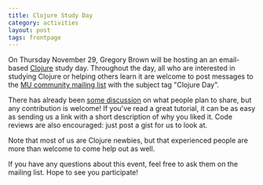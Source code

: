 ```yaml
---
title: Clojure Study Day
category: activities
layout: post
tags: frontpage
---
```


On Thursday November 29, Gregory Brown will be hosting an an 
email-based [Clojure][clojure] study day. Throughout the day, all who are interested 
in studying Clojure or helping others learn it are welcome to post messages to 
the [MU community mailing list][list] with the subject tag "Clojure Day".

There has already been [some discussion][archives] on what people plan to share,
but any contribution is welcome! If you've read a great tutorial, it can be as
easy as sending us a link with a short description of why you liked it. Code
reviews are also encouraged: just post a gist for us to look at.

Note that most of us are Clojure newbies, but that experienced people are more
than welcome to come help out as well.

If you have any questions about this event, feel free to ask them on the mailing
list. Hope to see you participate!

[clojure]:  http://clojure.org/
[list]:     http://lists.mendicantuniversity.org/listinfo.cgi/community-mendicantuniversity.org
[archives]: http://lists.mendicantuniversity.org/pipermail/community-mendicantuniversity.org/Week-of-Mon-20121112/thread.html
